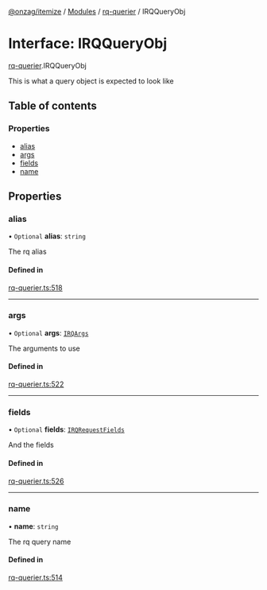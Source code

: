 [@onzag/itemize](../README.md) / [Modules](../modules.md) / [rq-querier](../modules/rq_querier.md) / IRQQueryObj

# Interface: IRQQueryObj

[rq-querier](../modules/rq_querier.md).IRQQueryObj

This is what a query object is expected to look like

## Table of contents

### Properties

- [alias](rq_querier.IRQQueryObj.md#alias)
- [args](rq_querier.IRQQueryObj.md#args)
- [fields](rq_querier.IRQQueryObj.md#fields)
- [name](rq_querier.IRQQueryObj.md#name)

## Properties

### alias

• `Optional` **alias**: `string`

The rq alias

#### Defined in

[rq-querier.ts:518](https://github.com/onzag/itemize/blob/59702dd5/rq-querier.ts#L518)

___

### args

• `Optional` **args**: [`IRQArgs`](rq_querier.IRQArgs.md)

The arguments to use

#### Defined in

[rq-querier.ts:522](https://github.com/onzag/itemize/blob/59702dd5/rq-querier.ts#L522)

___

### fields

• `Optional` **fields**: [`IRQRequestFields`](rq_querier.IRQRequestFields.md)

And the fields

#### Defined in

[rq-querier.ts:526](https://github.com/onzag/itemize/blob/59702dd5/rq-querier.ts#L526)

___

### name

• **name**: `string`

The rq query name

#### Defined in

[rq-querier.ts:514](https://github.com/onzag/itemize/blob/59702dd5/rq-querier.ts#L514)
